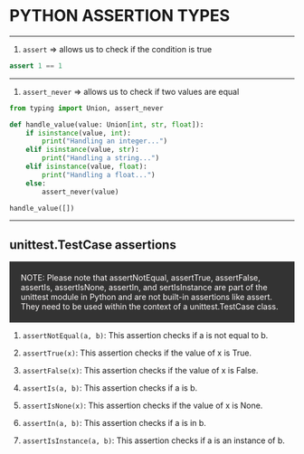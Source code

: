 <h1>PYTHON ASSERTION TYPES</h1>

---

1. `assert`  =>  allows us to check if the condition is true
    
```python
assert 1 == 1
```
---

1. `assert_never`  =>  allows us to check if two values are equal
          
```python
from typing import Union, assert_never

def handle_value(value: Union[int, str, float]):
    if isinstance(value, int):
        print("Handling an integer...")
    elif isinstance(value, str):
        print("Handling a string...")
    elif isinstance(value, float):
        print("Handling a float...")
    else:
        assert_never(value)

handle_value([])
```
---


## unittest.TestCase  assertions

<div style="background-color:#333; padding:20px; color:snow;">
NOTE: Please note that 
assertNotEqual, assertTrue, assertFalse, assertIs, assertIsNone, assertIn, and sertIsInstance
are part of the unittest module in Python and are not built-in assertions like assert. 
They need to be used within the context of a unittest.TestCase class.
</div>

1. `assertNotEqual(a, b)`: This assertion checks if a is not equal to b.

2. `assertTrue(x)`: This assertion checks if the value of x is True.

3. `assertFalse(x)`: This assertion checks if the value of x is False.

4. `assertIs(a, b)`: This assertion checks if a is b.

5. `assertIsNone(x)`: This assertion checks if the value of x is None.

6. `assertIn(a, b)`: This assertion checks if a is in b.

7. `assertIsInstance(a, b)`: This assertion checks if a is an instance of b.

